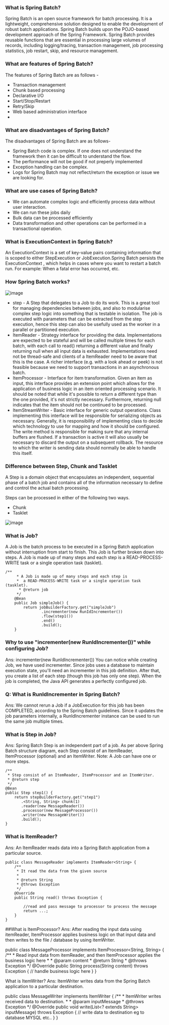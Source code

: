 ### What is Spring Batch?
Spring Batch is an open source framework for batch processing. It is a lightweight, comprehensive solution designed to enable the development of robust batch applications. Spring Batch builds upon the POJO-based development approach of the Spring Framework. Spring Batch provides reusable functions that are essential in processing large volumes of records, including logging/tracing, transaction management, job processing statistics, job restart, skip, and resource management.

### What are features of Spring Batch?
The features of Spring Batch are as follows -
- Transaction management
- Chunk based processing
- Declarative I/O
- Start/Stop/Restart
- Retry/Skip
- Web based administration interface
- 
### What are disadvantages of Spring Batch?
The disadvantages of Spring Batch are as follows-
- Spring Batch code is complex. If one does not understand the framework then it can be difficult to understand the flow.
- The performance will not be good if not preperly implemented
- Exception handling can be complex.
- Logs for Spring Batch may not reflect/return the exception or issue we are looking for.

### What are use cases of Spring Batch?
- We can automate complex logic and efficiently process data without user interaction. 
- We can run these jobs daily
- Bulk data can be processed efficiently
- Data transformation and other operations can be performed in a transactional operation.

### What is ExecutionContext in Spring Batch?
An ExecutionContext is a set of key-value pairs containing information that is scoped to either StepExecution or JobExecution.Spring Batch persists the ExecutionContext , which helps in cases where you want to restart a batch run.
For example: When a fatal error has occurred, etc.

### How Spring Batch works?
![image](https://user-images.githubusercontent.com/100063114/158352383-8df13a8b-8344-4e31-9a23-f321745188ff.png)
- step - A Step that delegates to a Job to do its work. This is a great tool for managing dependencies between jobs, and also to modularise complex step logic into something that is testable in isolation. The job is executed with parameters that can be extracted from the step execution, hence this step can also be usefully used as the worker in a parallel or partitioned execution.
- ItemReader - Strategy interface for providing the data. Implementations are expected to be stateful and will be called multiple times for each batch, with each call to read() returning a different value and finally returning null when all input data is exhausted. Implementations need not be thread-safe and clients of a ItemReader need to be aware that this is the case. A richer interface (e.g. with a look ahead or peek) is not feasible because we need to support transactions in an asynchronous batch.
- ItemProcessor - Interface for item transformation. Given an item as input, this interface provides an extension point which allows for the application of business logic in an item oriented processing scenario. It should be noted that while it's possible to return a different type than the one provided, it's not strictly necessary. Furthermore, returning null indicates that the item should not be continued to be processed.
- ItemStreamWriter - Basic interface for generic output operations. Class implementing this interface will be responsible for serializing objects as necessary. Generally, it is responsibility of implementing class to decide which technology to use for mapping and how it should be configured. The write method is responsible for making sure that any internal buffers are flushed. If a transaction is active it will also usually be necessary to discard the output on a subsequent rollback. The resource to which the writer is sending data should normally be able to handle this itself.

### Difference between Step, Chunk and Tasklet
A Step is a domain object that encapsulates an independent, sequential phase of a batch job and contains all of the information necessary to define and control the actual batch processing.

Steps can be processed in either of the following two ways.
- Chunk
- Tasklet

![image](https://user-images.githubusercontent.com/100063114/158352746-67c139b6-558c-4492-af2e-90944518e484.png)

### What is Job?
A Job is the batch process to be executed in a Spring Batch application without interruption from start to finish. This Job is further broken down into steps.
A Job is made up of many steps and each step is a READ-PROCESS-WRITE task or a single operation task (tasklet).

~~~
/**
     * A Job is made up of many steps and each step is
     *  a READ-PROCESS-WRITE task or a single operation task (tasklet).
      * @return job
     */
    @Bean
    public Job simpleJob() {
        return jobBuilderFactory.get("simpleJob")
                .incrementer(new RunIdIncrementer())
                .flow(step1())
                .end()
                .build();
    }
~~~
### Why to use "incrementer(new RunIdIncrementer())" while configuring Job?
Ans:
incrementer(new RunIdIncrementer())
You can notice while creating Job, we have used incrementer. Since jobs uses a database to maintain execution state, you'll need an incrementer in this job definition. After that, you create a list of each step (though this job has only one step). When the job is completed, the Java API generates a perfectly configured job.

### Q: What is RunIdIncrementer in Spring Batch?
Ans:
We cannot rerun a Job if a JobExecution for this job has been COMPLETED, according to the Spring Batch guidelines. Since it updates the job parameters internally, a RunIdIncrementer instance can be used to run the same job multiple times.


### What is Step in Job?
Ans:
Spring Batch Step is an independent part of a job. As per above Spring Batch structure diagram, each Step consist of an ItemReader, ItemProcessor (optional) and an ItemWriter. Note: A Job can have one or more steps.
~~~
/**
 * Step consist of an ItemReader, ItemProcessor and an ItemWriter.
 * @return step
 */
@Bean
public Step step1() {
    return stepBuilderFactory.get("step1")
       .<String, String> chunk(1)
       .reader(new MessageReader())
       .processor(new MessageProcessor())
       .writer(new MessageWriter())
       .build();
}
~~~
### What is ItemReader?
Ans:
An ItemReader reads data into a Spring Batch application from a particular source.
~~~
public class MessageReader implements ItemReader<String> {
    /**
     * It read the data from the given source
     *
     * @return String
     * @throws Exception
     */
    @Override
    public String read() throws Exception {

        //read and pass message to processor to process the message
        return ...;
    }
}
~~~

##What is ItemProcessor?
Ans:
After reading the input data using itemReader, ItemProcessor applies business logic on that input data and then writes to the file / database by using itemWriter.

public class MessageProcessor implements ItemProcessor<String, String> {
    /**
     * Read input data from itemReader, and then ItemProcessor applies the business logic here
     *
     * @param content
     * @return String
     * @throws Exception
     */
    @Override
    public String process(String content) throws Exception {
       // handle business logic here
    }
}

What is ItemWriter?
Ans:
ItemWriter writes data from the Spring Batch application to a particular destination.

public class MessageWriter implements ItemWriter<String> {
    /**
     * ItemWriter writes received data to destination.
     *
     * @param inputMessage
     * @throws Exception
     */
    @Override
    public void write(List<? extends String> inputMessage) throws Exception {
        // write data to destination eg to database MYSQL etc..
    }
}
